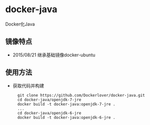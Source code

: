 # docker-java

Docker化Java

## 镜像特点

- 2015/08/21 继承基础镜像docker-ubuntu

## 使用方法

- 获取代码并构建

        git clone https://github.com/Dockerlover/docker-java.git
        cd docker-java/openjdk-7-jre
        docker build -t docker-java:openjdk-7-jre .
        ...
        cd docker-java/openjdk-6-jre
        docker build -t docker-java:openjdk-6-jre .
